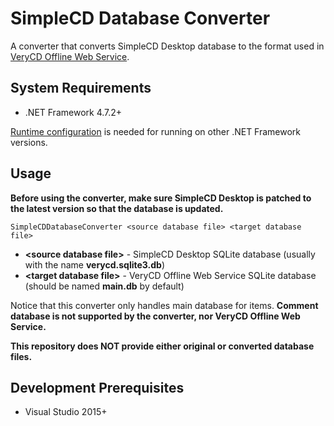 # SimpleCD Database Converter
A converter that converts SimpleCD Desktop database to the format used in [VeryCD Offline Web Service](https://github.com/xlfdll/VeryCDOfflineWebService).

## System Requirements
* .NET Framework 4.7.2+

[Runtime configuration](https://docs.microsoft.com/en-us/dotnet/framework/migration-guide/how-to-configure-an-app-to-support-net-framework-4-or-4-5) is needed for running on other .NET Framework versions.

## Usage
**Before using the converter, make sure SimpleCD Desktop is patched to the latest version so that the database is updated.**

```
SimpleCDDatabaseConverter <source database file> <target database file>
```
* **\<source database file\>** - SimpleCD Desktop SQLite database (usually with the name **verycd.sqlite3.db**)
* **\<target database file\>** - VeryCD Offline Web Service SQLite database (should be named **main.db** by default)

Notice that this converter only handles main database for items. **Comment database is not supported by the converter, nor VeryCD Offline Web Service.**

**This repository does NOT provide either original or converted database files.**

## Development Prerequisites
* Visual Studio 2015+
